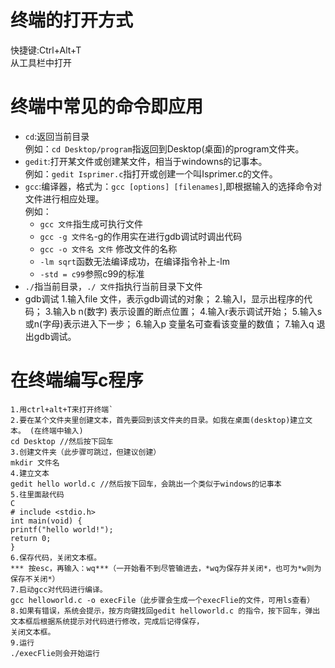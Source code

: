 # 终端的打开方式
快捷键:Ctrl+Alt+T    
从工具栏中打开
# 终端中常见的命令即应用
+ `cd`:返回当前目录    
例如：`cd Desktop/program`指返回到Desktop(桌面)的program文件夹。
+ `gedit`:打开某文件或创建某文件，相当于windowns的记事本。   
例如：`gedit Isprimer.c`指打开或创建一个叫Isprimer.c的文件。
+ `gcc`:编译器，格式为：`gcc [options] [filenames]`,即根据输入的选择命令对文件进行相应处理。    
例如：
    + `gcc 文件`指生成可执行文件  
    + `gcc -g 文件名`-g的作用实在进行gdb调试时调出代码 
    + `gcc -o 文件名 文件` 修改文件的名称 
    + `-lm sqrt`函数无法编译成功，在编译指令补上-lm 
    + `-std = c99`参照c99的标准
+ `./`指当前目录，`./ 文件`指执行当前目录下文件
+ gdb调试 
1.输入file 文件，表示gdb调试的对象；
2.输入l，显示出程序的代码； 
3.输入b n(数字) 表示设置的断点位置； 
4.输入r表示调试开始； 
5.输入s或n(字母)表示进入下一步； 
6.输入p 变量名可查看该变量的数值； 
7.输入q 退出gdb调试。
# 在终端编写c程序
    1.用ctrl+alt+T来打开终端`
    2.要在某个文件夹里创建文本，首先要回到该文件夹的目录。如我在桌面(desktop)建立文本。 (在终端中输入) 
    cd Desktop //然后按下回车 
    3.创建文件夹（此步骤可跳过，但建议创建）
    mkdir 文件名
    4.建立文本 
    gedit hello world.c //然后按下回车，会跳出一个类似于windows的记事本 
    5.往里面敲代码 
    C 
    # include <stdio.h> 
    int main(void) { 
    printf("hello world!"); 
    return 0; 
    } 
    6.保存代码，关闭文本框。
    *** 按esc，再输入：wq***（一开始看不到尽管输进去，*wq为保存并关闭*，也可为*w则为保存不关闭*） 
    7.启动gcc对代码进行编译。 
    gcc helloworld.c -o execFile（此步骤会生成一个execFlie的文件，可用ls查看）
    8.如果有错误，系统会提示，按方向键找回gedit helloworld.c 的指令，按下回车，弹出文本框后根据系统提示对代码进行修改，完成后记得保存，
    关闭文本框。 
    9.运行
    ./execFlie则会开始运行

